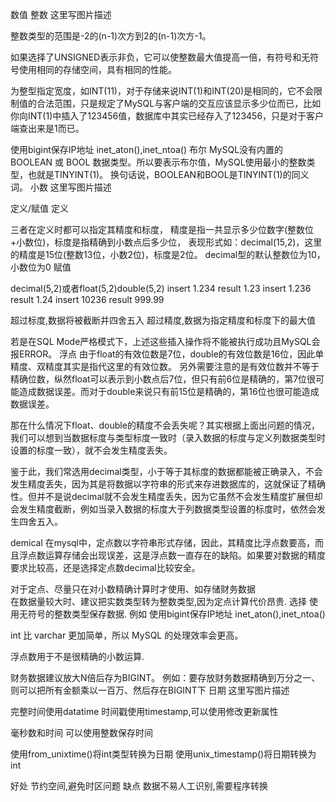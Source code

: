 数值
整数
这里写图片描述

整数类型的范围是-2的(n-1)次方到2的(n-1)次方-1。

如果选择了UNSIGNED表示非负，它可以使整数最大值提高一倍，有符号和无符号使用相同的存储空间，具有相同的性能。

为整型指定宽度，如INT(11)，对于存储来说INT(1)和INT(20)是相同的，它不会限制值的合法范围，只是规定了MySQL与客户端的交互应该显示多少位而已，比如你向INT(1)中插入了123456值，数据库中其实已经存入了123456，只是对于客户端查出来是1而已。

使用bigint保存IP地址 inet_aton(),inet_ntoa()
布尔
MySQL没有内置的 BOOLEAN 或 BOOL 数据类型。所以要表示布尔值，MySQL使用最小的整数类型，也就是TINYINT(1)。 换句话说，BOOLEAN和BOOL是TINYINT(1)的同义词。
小数
这里写图片描述

定义/赋值
定义

三者在定义时都可以指定其精度和标度，
精度是指一共显示多少位数字(整数位+小数位)，标度是指精确到小数点后多少位，
表现形式如：decimal(15,2)，这里的精度是15位(整数13位，小数2位)，标度是2位。
decimal型的默认整数位为10，小数位为0
赋值

decimal(5,2)或者float(5,2)double(5,2)
insert 1.234  result 1.23
insert 1.236  result 1.24
insert 10236  result 999.99

超过标度,数据将被截断并四舍五入
超过精度,数据为指定精度和标度下的最大值

若是在SQL Mode严格模式下，上述这些插入操作将不能被执行成功且MySQL会报ERROR。
浮点
由于float的有效位数是7位，double的有效位数是16位，因此单精度、双精度其实是指代这里的有效位数。
另外需要注意的是有效位数并不等于精确位数，纵然float可以表示到小数点后7位，但只有前6位是精确的，第7位很可能造成数据误差。而对于double来说只有前15位是精确的，第16位也很可能造成数据误差。

那在什么情况下float、double的精度不会丢失呢？其实根据上面出问题的情况，我们可以想到当数据标度与类型标度一致时（录入数据的标度与定义列数据类型时设置的标度一致），就不会发生精度丢失。

鉴于此，我们常选用decimal类型，小于等于其标度的数据都能被正确录入，不会发生精度丢失，因为其是将数据以字符串的形式来存进数据库的，这就保证了精确性。但并不是说decimal就不会发生精度丢失，因为它虽然不会发生精度扩展但却会发生精度截断，例如当录入数据的标度大于列数据类型设置的标度时，依然会发生四舍五入。

demical
在mysql中，定点数以字符串形式存储，因此，其精度比浮点数要高，而且浮点数运算存储会出现误差，这是浮点数一直存在的缺陷。如果要对数据的精度要求比较高，还是选择定点数decimal比较安全。

对于定点、尽量只在对小数精确计算时才使用、如存储财务数据   
在数据量较大时、建议把实数类型转为整数类型,因为定点计算代价昂贵.
选择
使用无符号的整数类型保存数据.
例如 使用bigint保存IP地址 inet_aton(),inet_ntoa()

int 比 varchar 更加简单，所以 MySQL 的处理效率会更高。 

浮点数用于不是很精确的小数运算.

财务数据建议放大N倍后存为BIGINT。
例如：要存放财务数据精确到万分之一、则可以把所有金额乘以一百万、然后存在BIGINT下
日期
这里写图片描述

完整时间使用datatime 
时间戳使用timestamp,可以使用修改更新属性

毫秒数和时间
可以使用整数保存时间

使用from_unixtime()将int类型转换为日期 
使用unix_timestamp()将日期转换为int

好处 
节约空间,避免时区问题 
缺点 
数据不易人工识别,需要程序转换